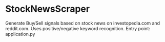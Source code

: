 # StockNewsScraper
Generate Buy/Sell signals based on stock news on investopedia.com and reddit.com. Uses positive/negative keyword recognition. 
Entry point: application.py
